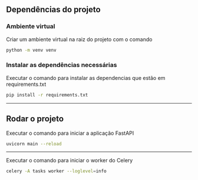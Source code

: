 ## Dependências do projeto
### Ambiente virtual
Criar um ambiente virtual na raiz do projeto com o comando

```bash
python -m venv venv
```

### Instalar as dependências necessárias
Executar o comando para instalar as dependencias que estão em requirements.txt
```bash
pip install -r requirements.txt
```

---

## Rodar o projeto
Executar o comando para iniciar a aplicação FastAPI

```bash
uvicorn main --reload
```

---

Executar o comando para iniciar o worker do Celery

```bash
celery -A tasks worker --loglevel=info
```